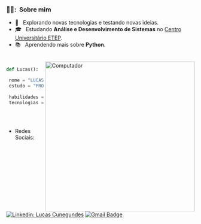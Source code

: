 ### <h3> 👨‍🦱: &nbsp;Sobre mim </h3>

- 🤔 &nbsp; Explorando novas tecnologias e testando novas ideias.
- 🎓 &nbsp; Estudando **Análise e Desenvolvimento de Sistemas** no <a href="https://etep.edu.br/">Centro Universitário ETEP</a>.
- 📚 &nbsp; Aprendendo mais sobre **Python**.

<br>

<img src="https://raw.githubusercontent.com/MicaelliMedeiros/micaellimedeiros/master/image/computer-illustration.png" min-width="400px" max-width="400px" width="400px" align="right" alt="Computador"> 

<!-- <img align="right" width="300" src="https://i2.wp.com/allhtaccess.info/wp-content/uploads/2018/03/programming.gif?fit=1281%2C716&ssl=1" /> -->

```Python
def Lucas():

 nome = "LUCAS CUNEGUNDES DE SANTANA"
 estudo = "PROGRAMAÇÃO / DESENVOLVIMENTO"
 
 habilidades = "ALGUMAS HABILIDADES"
 tecnologias = ["HTML", "CSS", "JavaScript", "Python"] 
 
```
<br>

<!-- - --> <p align="left">
 - Redes Sociais:
</p>

[![Linkedin: Lucas Cunegundes](https://img.shields.io/badge/-Lucas_Cunegundes-blue?style=flat-square&logo=Linkedin&logoColor=white&link=https://www.linkedin.com/in/lucas-cunegundes/)](https://www.linkedin.com/in/lucas-cunegundes/)
[![Gmail Badge](https://img.shields.io/badge/-lucascsantana6@gmail.com-b70106?style=flat-square&logo=Gmail&logoColor=white&link=mailto:lucascsantana6@gmail.com)](mailto:lucascsantana6@gmail.com)
<!-- [![Instagram: cunegundez_](https://img.shields.io/badge/-cunegundez_-DF0174?style=flat-square&labelColor=DF0174&logo=instagram&logoColor=white&link=https://www.instagram.com/cunegundez_/)](https://www.instagram.com/cunegundez_/) -->



